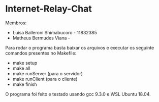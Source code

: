 # Internet-Relay-Chat

Membros:
- Luisa Balleroni Shimabucoro - 11832385
- Matheus Bermudes Viana - 

Para rodar o programa basta baixar os arquivos e executar os seguinte comandos presentes no Makefile:
- make setup
- make all
- make runServer (para o servidor)
- make runClient (para o cliente)
- make finish

O programa foi feito e testado usando gcc 9.3.0 e WSL Ubuntu 18.04.

